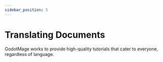 ```yaml
---
sidebar_position: 5
---
```


# Translating Documents
GodotMage works to provide high-quality tutorials that cater to everyone, regardless of language.